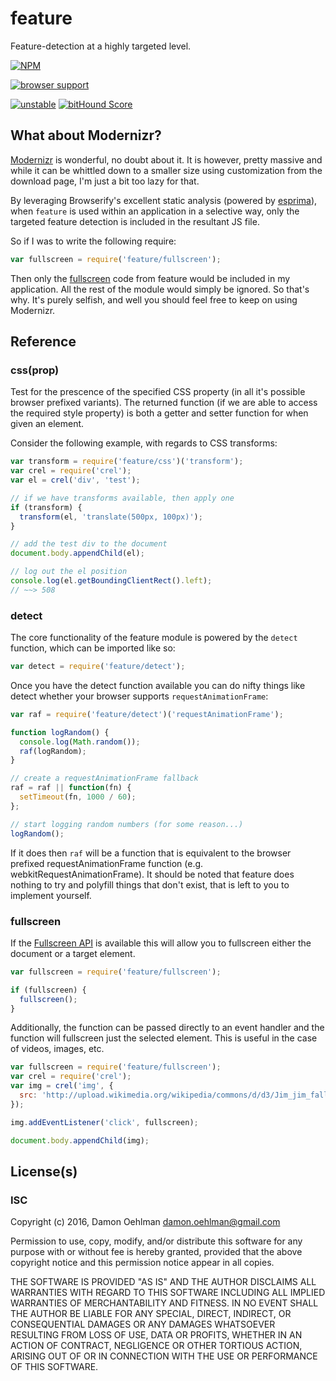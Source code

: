 # feature

Feature-detection at a highly targeted level.


[![NPM](https://nodei.co/npm/feature.png)](https://nodei.co/npm/feature/)


[![browser support](https://ci.testling.com/DamonOehlman/feature.png)](https://ci.testling.com/DamonOehlman/feature)

[![unstable](https://img.shields.io/badge/stability-unstable-yellowgreen.svg)](https://github.com/dominictarr/stability#unstable) [![bitHound Score](https://www.bithound.io/github/DamonOehlman/feature/badges/score.svg)](https://www.bithound.io/github/DamonOehlman/feature) 

## What about Modernizr?

[Modernizr](https://github.com/Modernizr) is wonderful, no doubt about it.
It is however, pretty massive and while it can be whittled down to a smaller
size using customization from the download page, I'm just a bit too lazy
for that.

By leveraging Browserify's excellent static analysis (powered by
[esprima](https://github.com/ariya/esprima)), when `feature` is
used within an application in a selective way, only the targeted feature
detection is included in the resultant JS file.

So if I was to write the following require:

```js
var fullscreen = require('feature/fullscreen');
```

Then only the
[fullscreen](https://github.com/DamonOehlman/feature/blob/master/fullscreen.js)
code from feature would be included in my application.  All the rest of the
module would simply be ignored.  So that's why. It's purely selfish, and
well you should feel free to keep on using Modernizr.

## Reference

### css(prop)

Test for the prescence of the specified CSS property (in all it's
possible browser prefixed variants).  The returned function (if we
are able to access the required style property) is both a getter and
setter function for when given an element.

Consider the following example, with regards to CSS transforms:

```js
var transform = require('feature/css')('transform');
var crel = require('crel');
var el = crel('div', 'test');

// if we have transforms available, then apply one
if (transform) {
  transform(el, 'translate(500px, 100px)');
}

// add the test div to the document
document.body.appendChild(el);

// log out the el position
console.log(el.getBoundingClientRect().left);
// ~~> 508
```

### detect

The core functionality of the feature module is powered by the `detect`
function, which can be imported like so:

```js
var detect = require('feature/detect');
```

Once you have the detect function available you can do nifty things like
detect whether your browser supports `requestAnimationFrame`:

```js
var raf = require('feature/detect')('requestAnimationFrame');

function logRandom() {
  console.log(Math.random());
  raf(logRandom);
}

// create a requestAnimationFrame fallback
raf = raf || function(fn) {
  setTimeout(fn, 1000 / 60);
};

// start logging random numbers (for some reason...)
logRandom();
```

If it does then `raf` will be a function that is equivalent to the browser
prefixed requestAnimationFrame function (e.g. webkitRequestAnimationFrame).
It should be noted that feature does nothing to try and polyfill things that
don't exist, that is left to you to implement yourself.

### fullscreen

If the [Fullscreen API](http://caniuse.com/#feat=fullscreen) is available
this will allow you to fullscreen either the document or a target element.

```js
var fullscreen = require('feature/fullscreen');

if (fullscreen) {
  fullscreen();
}
```

Additionally, the function can be passed directly to an event handler and
the function will fullscreen just the selected element.  This is useful
in the case of videos, images, etc.

```js
var fullscreen = require('feature/fullscreen');
var crel = require('crel');
var img = crel('img', {
  src: 'http://upload.wikimedia.org/wikipedia/commons/d/d3/Jim_jim_falls.jpg',
});

img.addEventListener('click', fullscreen);

document.body.appendChild(img);

```

## License(s)

### ISC

Copyright (c) 2016, Damon Oehlman <damon.oehlman@gmail.com>

Permission to use, copy, modify, and/or distribute this software for any
purpose with or without fee is hereby granted, provided that the above
copyright notice and this permission notice appear in all copies.

THE SOFTWARE IS PROVIDED "AS IS" AND THE AUTHOR DISCLAIMS ALL WARRANTIES WITH
REGARD TO THIS SOFTWARE INCLUDING ALL IMPLIED WARRANTIES OF MERCHANTABILITY
AND FITNESS. IN NO EVENT SHALL THE AUTHOR BE LIABLE FOR ANY SPECIAL, DIRECT,
INDIRECT, OR CONSEQUENTIAL DAMAGES OR ANY DAMAGES WHATSOEVER RESULTING FROM
LOSS OF USE, DATA OR PROFITS, WHETHER IN AN ACTION OF CONTRACT, NEGLIGENCE OR
OTHER TORTIOUS ACTION, ARISING OUT OF OR IN CONNECTION WITH THE USE OR
PERFORMANCE OF THIS SOFTWARE.
